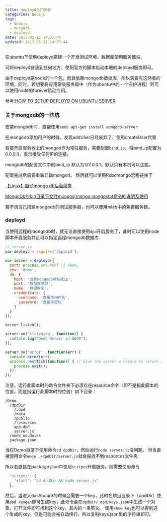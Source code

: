 ```yaml
---
title: deployd入门安装
categories: Nodejs
tags:
  - Nodejs
  - mongodb
  - deployd
date: 2017-05-11 14:37:44
updated: 2017-05-11 14:37:44
---
```


在ubuntu下使用deployd搭建一个开发测试环境，数据库使用服务器端。

可将deployd安装到任何地方，使用官方的脚本启动本地的deployd服务即可。

由于deployd是node的一个包，而且依赖mongodb数据库，所以需要有这两者的环境。同时，若想要将应用常驻服务器中（作为ubuntu中的一个守护进程）则可以使用node的forever启动应用。

参考:[HOW TO SETUP DEPLOYD ON UBUNTU SERVER](http://terraltech.com/how-to-setup-deployd-on-ubuntu-server/)

### 关于mongodb的一些坑
安装mongodb时，直接使用`sudo apt-get install mongodb-server`

在mongodb添加用户的时候，发现addUser已经废弃了，使用createUser代替

若要开启服务器上的mongod作为常驻服务，需要配置`bind_ip`，将bind_ip配置为0.0.0.0，表示接受任何IP的连接。

mongodb的配置文件中的bind_ip 默认为127.0.0.1，默认只有本机可以连接。

配置完成后需要重新启动mongod， 然后就可以使用Robomongo远程链接了

[【Linux】启动mongo db后台服务](http://blog.csdn.net/sodino/article/details/52402368)

[MongoDb的bin目录下文件mongod,mongo,mongostat命令的说明及使用](http://www.360sdn.com/MongoDB/2013/1209/1033.html)

若不想自己搭建mongodb的测试服务器，也可以使用mlab中的免费服务器。

### deployd
当使用远程的mongodb时，就无法直接使用`dpd`开启服务了，此时可以使用node脚本开启服务并且可以指定远程mongodb数据库.

```js
// server.js
var deployd = require('deployd');

var server = deployd({
  port: process.env.PORT || 5000,
  env: 'demo',
  db: {
    host: '远程mongodb域名或ip',
    port: '数据库端口',
    name: '数据库名',
    credentials: {
      username: '数据库用户名',
      password: '数据库密码'
    }
  }
});

server.listen();

server.on('listening', function() {
  console.log("Demo Server in 5000");
});

server.on('error', function(err) {
  console.error(err);
  process.nextTick(function() { // Give the server a chance to return an error
    process.exit();
  });
});
```

注意，运行此脚本时的命令文件夹下必须存在resource命令（即不是指此脚本的位置，而是指运行此脚本时的位置）如下目录：
```
/Demo
  /dpdDir
    /.dpd
    /data
    /public
    /resources
    app.dpd
    server.js
  /node_moudules
  package.json
```
当在Demo目录下使用命令`cd dpdDir`，然后运行`node server.js`没问题。
但当直接使用命令`node ./dpdDir/server.js`就会报找不到resources文件夹

所以若直接在package.json中使用`scripts`开启服务，则需要使用命令
```js
  "scripts": {
    "start": "cd dpdDir && node server.js"
  },
```

然后，当进入dashboard的时候会需要一个key，此时在项目目录下（dpdDir）使用`dpd keygen`即可生成key，此命令会在`dpdDir/.dpd/keys.json`中生成一个对象，打开文件即可找到这个key，其内的一串英文。
使用`show key`也可以得到这个生成的key，但是可能会被自动换行，所以复制keys.json里的字符串即可。
